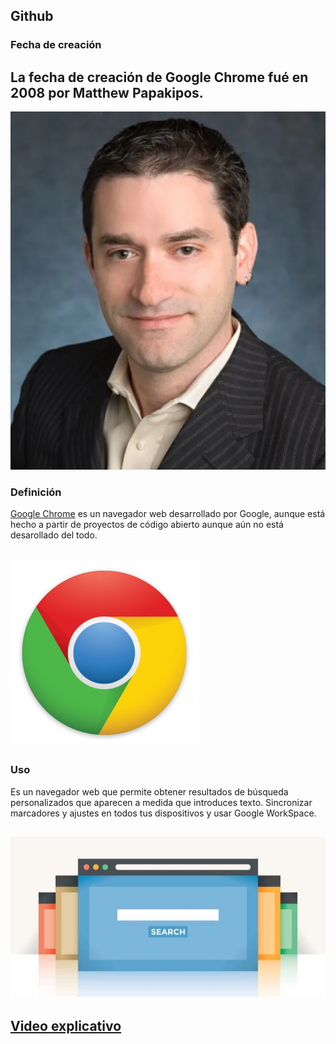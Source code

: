 ## **Github**


### **Fecha de creación**

La fecha de creación de Google Chrome fué en 2008 por Matthew Papakipos.
----------------------------------------------------------------------------------------------------------------------------------------------------------------
![Foto](https://github.com/RobertoNobleMaestro/RobertoNobleMaestro-SMX2-M8UF1A1-GoogleChrome-2008/blob/main/Matthew_Papakipos.webp)
### **Definición**

[Google Chrome](https://www.google.es) es un navegador web  desarrollado por Google, aunque está hecho a partir de proyectos de código abierto aunque aún no está desarollado del todo.


![foto](https://github.com/RobertoNobleMaestro/RobertoNobleMaestro-SMX2-M8UF1A1-GoogleChrome-2008/blob/main/chrome_02_01_l.png)  
---------------------------------------------------------------------------------------------------------------------------------------------------------------- 
### **Uso**

Es un navegador web que permite obtener resultados de búsqueda personalizados que aparecen a medida que introduces texto. Sincronizar marcadores y ajustes en todos tus dispositivos y usar Google WorkSpace. 


![Foto](https://github.com/RobertoNobleMaestro/RobertoNobleMaestro-SMX2-M8UF1A1-GoogleChrome-2008/blob/main/b63e807f0e9c9b690e5e6200be115403.jpeg)
----------------------------------------------------------------------------------------------------------------------------------------------------------------


## [**Video explicativo**](https://www.youtube.com/watch?v=2_cBUkL6j6U)
